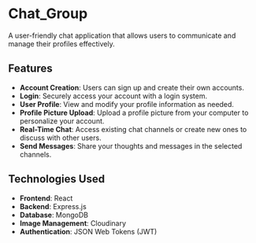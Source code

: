 # Chat_Group

A user-friendly chat application that allows users to communicate and manage their profiles effectively.

## Features

- **Account Creation**: Users can sign up and create their own accounts.
- **Login**: Securely access your account with a login system.
- **User Profile**: View and modify your profile information as needed.
- **Profile Picture Upload**: Upload a profile picture from your computer to personalize your account.
- **Real-Time Chat**: Access existing chat channels or create new ones to discuss with other users.
- **Send Messages**: Share your thoughts and messages in the selected channels.

## Technologies Used

- **Frontend**: React
- **Backend**: Express.js
- **Database**: MongoDB
- **Image Management**: Cloudinary
- **Authentication**: JSON Web Tokens (JWT)
